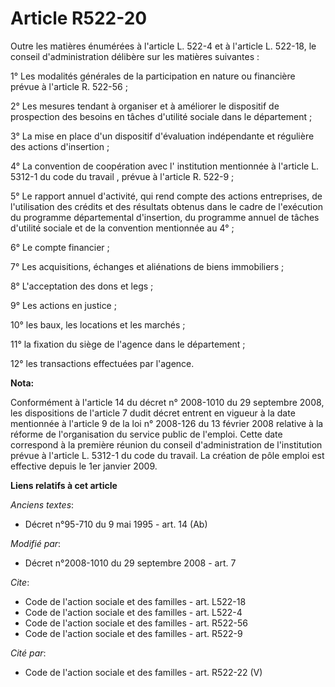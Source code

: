 # Article R522-20

Outre les matières énumérées à l'article L. 522-4 et à l'article L. 522-18, le conseil d'administration délibère sur les
matières suivantes : 

1° Les modalités générales de la participation en nature ou financière prévue à l'article R. 522-56 ; 

2° Les mesures tendant à organiser et à améliorer le dispositif de prospection des besoins en tâches d'utilité sociale dans
le département ; 

3° La mise en place d'un dispositif d'évaluation indépendante et régulière des actions d'insertion ; 

4° La convention de coopération avec l'     institution mentionnée à l'article L. 5312-1 du code du travail , prévue à
l'article R. 522-9 ; 

5° Le rapport annuel d'activité, qui rend compte des actions entreprises, de l'utilisation des crédits et des résultats
obtenus dans le cadre de l'exécution du programme départemental d'insertion, du programme annuel de tâches d'utilité sociale
et de la convention mentionnée au 4° ; 

6° Le compte financier ; 

7° Les acquisitions, échanges et aliénations de biens immobiliers ; 

8° L'acceptation des dons et legs ; 

9° Les actions en justice ; 

10° les baux, les locations et les marchés ; 

11° la fixation du siège de l'agence dans le département ; 

12° les transactions effectuées par l'agence.

**Nota:**

Conformément à l'article 14 du décret n° 2008-1010 du 29 septembre 2008, les dispositions de l'article 7 dudit décret entrent
en vigueur à la date mentionnée à l'article 9 de la loi n° 2008-126 du 13 février 2008 relative à la réforme de
l'organisation du service public de l'emploi. Cette date correspond à la première réunion du conseil d'administration de
l'institution prévue à l'article L. 5312-1 du code du travail. La création de pôle emploi est effective depuis le 1er janvier
2009.

**Liens relatifs à cet article**

_Anciens textes_:

  - Décret n°95-710 du 9 mai 1995 - art. 14 (Ab)

_Modifié par_:

  - Décret n°2008-1010 du 29 septembre 2008 - art. 7

_Cite_:

  - Code de l'action sociale et des familles - art. L522-18
  - Code de l'action sociale et des familles - art. L522-4
  - Code de l'action sociale et des familles - art. R522-56
  - Code de l'action sociale et des familles - art. R522-9

_Cité par_:

  - Code de l'action sociale et des familles - art. R522-22 (V)
